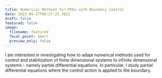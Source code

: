 ```yaml
---
title: Numerical Methods for PDEs with Boundary Control
date: 2023-09-27T06:27:25.382Z
draft: false
featured: false
image:
  filename: featured
  focal_point: Smart
  preview_only: false
---
```

I﻿ am interested in investigating how to adapt numerical methods used for control and stabilization of finite dimensional systems to infinite dimensional systems - namely partial differential equations.  In particular, I study partial differential equations where the control action is applied to the boundary.